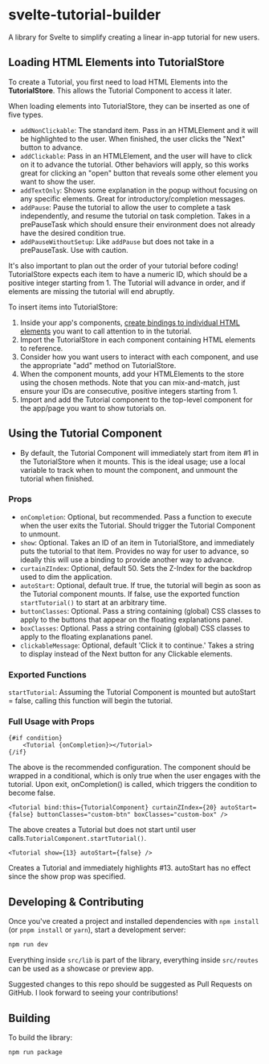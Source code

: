 # svelte-tutorial-builder

A library for Svelte to simplify creating a linear in-app tutorial for new users.

## Loading HTML Elements into TutorialStore
To create a Tutorial, you first need to load HTML Elements into the **TutorialStore**. This allows the Tutorial Component to access it later.

When loading elements into TutorialStore, they can be inserted as one of five types.

* `addNonClickable`: The standard item. Pass in an HTMLElement and it will be highlighted to the user. When finished, the user clicks the "Next" button to advance.
* `addClickable`: Pass in an HTMLElement, and the user will have to click on it to advance the tutorial. Other behaviors will apply, so this works great for clicking an "open" button that reveals some other element you want to show the user.
* `addTextOnly`: Shows some explanation in the popup without focusing on any specific elements. Great for introductory/completion messages.
* `addPause`: Pause the tutorial to allow the user to complete a task independently, and resume the tutorial on task completion. Takes in a prePauseTask which should ensure their environment does not already have the desired condition true.
* `addPauseWithoutSetup`: Like `addPause` but does not take in a prePauseTask. Use with caution. 

It's also important to plan out the order of your tutorial before coding! TutorialStore expects each item to have a numeric ID, which should be a positive integer starting from 1. The Tutorial will advance in order, and if elements are missing the tutorial will end abruptly.

To insert items into TutorialStore:

1. Inside your app's components, [create bindings to individual HTML elements](https://learn.svelte.dev/tutorial/bind-this) you want to call attention to in the tutorial.
2. Import the TutorialStore in each component containing HTML elements to reference.
3. Consider how you want users to interact with each component, and use the appropriate "add" method on TutorialStore.
4. When the component mounts, add your HTMLElements to the store using the chosen methods. Note that you can mix-and-match, just ensure your IDs are consecutive, positive integers starting from 1.
5. Import and add the Tutorial component to the top-level component for the app/page you want to show tutorials on.

## Using the Tutorial Component
* By default, the Tutorial Component will immediately start from item #1 in the TutorialStore when it mounts. This is the ideal usage; use a local variable to track when to mount the component, and unmount the tutorial when finished.

### Props
* `onCompletion`: Optional, but recommended. Pass a function to execute when the user exits the Tutorial. Should trigger the Tutorial Component to unmount.
* `show`: Optional. Takes an ID of an item in TutorialStore, and immediately puts the tutorial to that item. Provides no way for user to advance, so ideally this will use a binding to provide another way to advance.
* `curtainZIndex`: Optional, default 50. Sets the Z-Index for the backdrop used to dim the application.
* `autoStart`: Optional, default true. If true, the tutorial will begin as soon as the Tutorial component mounts. If false, use the exported function `startTutorial()` to start at an arbitrary time.
* `buttonClasses`: Optional. Pass a string containing (global) CSS classes to apply to the buttons that appear on the floating explanations panel.
* `boxClasses`: Optional. Pass a string containing (global) CSS classes to apply to the floating explanations panel.
* `clickableMessage`: Optional, default 'Click it to continue.' Takes a string to display instead of the Next button for any Clickable elements.

### Exported Functions

`startTutorial`: Assuming the Tutorial Component is mounted but autoStart = false, calling this function will begin the tutorial.

### Full Usage with Props

```svelte
{#if condition}
    <Tutorial {onCompletion}></Tutorial>
{/if}
```
The above is the recommended configuration. The component should be wrapped in a conditional, which is only true when the user engages with the tutorial. Upon exit, onCompletion() is called, which triggers the condition to become false.

```svelte
<Tutorial bind:this={TutorialComponent} curtainZIndex={20} autoStart={false} buttonClasses="custom-btn" boxClasses="custom-box" />
```
The above creates a Tutorial but does not start until user calls.`TutorialComponent.startTutorial()`.

```svelte
<Tutorial show={13} autoStart={false} />
```
Creates a Tutorial and immediately highlights #13. autoStart has no effect since the show prop was specified.

## Developing & Contributing

Once you've created a project and installed dependencies with `npm install` (or `pnpm install` or `yarn`), start a development server:

```bash
npm run dev
```

Everything inside `src/lib` is part of the library, everything inside `src/routes` can be used as a showcase or preview app.

Suggested changes to this repo should be suggested as Pull Requests on GitHub. I look forward to seeing your contributions!

## Building

To build the library:

```bash
npm run package
```
